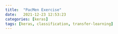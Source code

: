 ```yaml
---
title:  "PacMen Exercise"
date:   2021-12-23 12:53:23
categories: [keras] 
tags: [keras, classification, transfer-learning]
---
```

